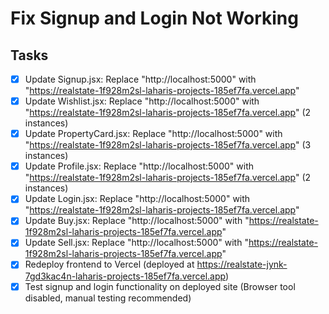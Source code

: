 # Fix Signup and Login Not Working

## Tasks
- [x] Update Signup.jsx: Replace "http://localhost:5000" with "https://realstate-1f928m2sl-laharis-projects-185ef7fa.vercel.app"
- [x] Update Wishlist.jsx: Replace "http://localhost:5000" with "https://realstate-1f928m2sl-laharis-projects-185ef7fa.vercel.app" (2 instances)
- [x] Update PropertyCard.jsx: Replace "http://localhost:5000" with "https://realstate-1f928m2sl-laharis-projects-185ef7fa.vercel.app" (3 instances)
- [x] Update Profile.jsx: Replace "http://localhost:5000" with "https://realstate-1f928m2sl-laharis-projects-185ef7fa.vercel.app" (2 instances)
- [x] Update Login.jsx: Replace "http://localhost:5000" with "https://realstate-1f928m2sl-laharis-projects-185ef7fa.vercel.app"
- [x] Update Buy.jsx: Replace "http://localhost:5000" with "https://realstate-1f928m2sl-laharis-projects-185ef7fa.vercel.app"
- [x] Update Sell.jsx: Replace "http://localhost:5000" with "https://realstate-1f928m2sl-laharis-projects-185ef7fa.vercel.app"
- [x] Redeploy frontend to Vercel (deployed at https://realstate-jynk-7gd3kac4n-laharis-projects-185ef7fa.vercel.app)
- [x] Test signup and login functionality on deployed site (Browser tool disabled, manual testing recommended)
